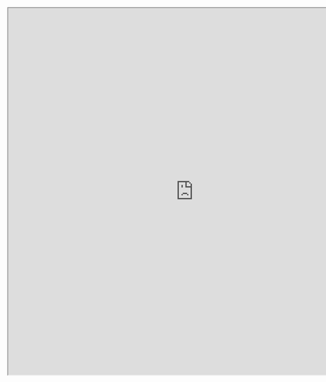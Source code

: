 <!-- <object data="KristineZheng.pdf" type="application/pdf" height="842" width ="850">
  <p>Download the PDF <a href="https://kristinezheng.github.io/media/KristineZheng.pdf">here</a></p>
  <img src="oops.png" alt="PDF not found" width="400px">
</object> -->

<!-- <embed src="media/KristineZheng.pdf" type="application/pdf" height="842" width="850" /> -->

<iframe src="https://kristinezheng.github.io/media/KristineZheng_CV.pdf" width="850" height="842"></iframe>
